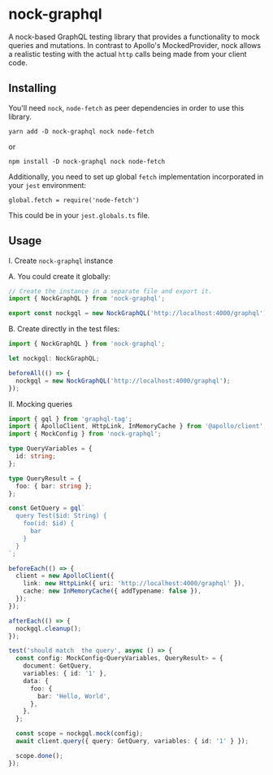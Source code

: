 # nock-graphql

A nock-based GraphQL testing library that provides a functionality to mock queries and mutations.
In contrast to Apollo's MockedProvider, nock allows a realistic testing with the actual `http` calls being made from your client code.

## Installing

You\'ll need `nock`, `node-fetch` as peer dependencies in order to use this library.

```
yarn add -D nock-graphql nock node-fetch
```

or

```
npm install -D nock-graphql nock node-fetch
```

Additionally, you need to set up global `fetch` implementation incorporated in your `jest` environment:

```
global.fetch = require('node-fetch')
```

This could be in your `jest.globals.ts` file.

## Usage

I. Create `nock-graphql` instance

A. You could create it globally:

```typescript
// Create the instance in a separate file and export it.
import { NockGraphQL } from 'nock-graphql';

export const nockgql = new NockGraphQL('http://localhost:4000/graphql');
```

B. Create directly in the test files:

```typescript
import { NockGraphQL } from 'nock-graphql';

let nockgql: NockGraphQL;

beforeAll(() => {
  nockgql = new NockGraphQL('http://localhost:4000/graphql');
});
```

II. Mocking queries

```typescript
import { gql } from 'graphql-tag';
import { ApolloClient, HttpLink, InMemoryCache } from '@apollo/client';
import { MockConfig } from 'nock-graphql';

type QueryVariables = {
  id: string;
};

type QueryResult = {
  foo: { bar: string };
};

const GetQuery = gql`
  query Test($id: String) {
    foo(id: $id) {
      bar
    }
  }
`;

beforeEach(() => {
  client = new ApolloClient({
    link: new HttpLink({ uri: 'http://localhost:4000/graphql' }),
    cache: new InMemoryCache({ addTypename: false }),
  });
});

afterEach(() => {
  nockgql.cleanup();
});

test('should match  the query', async () => {
  const config: MockConfig<QueryVariables, QueryResult> = {
    document: GetQuery,
    variables: { id: '1' },
    data: {
      foo: {
        bar: 'Hello, World',
      },
    },
  };

  const scope = nockgql.mock(config);
  await client.query({ query: GetQuery, variables: { id: '1' } });

  scope.done();
});
```
